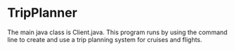 # TripPlanner

The main java class is Client.java. This program runs by using the command line to create and use a trip planning system
for cruises and flights. 
